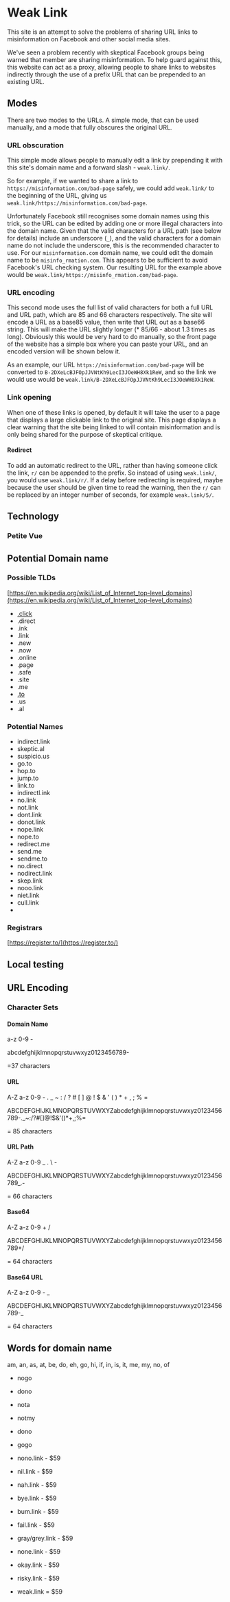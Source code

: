 # Weak Link

This site is an attempt to solve the problems of sharing URL links to misinformation on Facebook and other social media sites.

We've seen a problem recently with skeptical Facebook groups being warned that member are sharing misinformation. To help guard against this, this website can act as a proxy, allowing people to share links to websites indirectly through the use of a prefix URL that can be prepended to an existing URL.

## Modes

There are two modes to the URLs. A simple mode, that can be used manually, and a mode that fully obscures the original URL.

### URL obscuration

This simple mode allows people to manually edit a link by prepending it with this site's domain name and a forward slash - `weak.link/`.

So for example, if we wanted to share a link to `https://misinformation.com/bad-page` safely, we could add `weak.link/` to the beginning of the URL, giving us `weak.link/https://misinformation.com/bad-page`.

Unfortunately Facebook still recognises some domain names using this trick, so the URL can be edited by adding one or more illegal characters into the domain name. Given that the valid characters for a URL path (see below for details) include an underscore (`_`), and the valid characters for a domain name do not include the underscore, this is the recommended character to use. For our `misinformation.com` domain name, we could edit the domain name to be `misinfo_rmation.com`. This appears to be sufficient to avoid Facebook's URL checking system. Our resulting URL for the example above would be `weak.link/https://misinfo_rmation.com/bad-page`.

### URL encoding

This second mode uses the full list of valid characters for both a full URL and URL path, which are 85 and 66 characters respectively. The site will encode a URL as a base85 value, then write that URL out as a base66 string. This will make the URL slightly longer (* 85/66 - about 1.3 times as long). Obviously this would be very hard to do manually, so the front page of the website has a simple box where you can paste your URL, and an encoded version will be shown below it.

As an example, our URL `https://misinformation.com/bad-page` will be converted to `B-2DXeLcBJFOpJJVNtKh9LecI3JOeWH8Xk1ReW`, and so the link we would use would be `weak.link/B-2DXeLcBJFOpJJVNtKh9LecI3JOeWH8Xk1ReW`.

### Link opening

When one of these links is opened, by default it will take the user to a page that displays a large clickable link to the original site. This page displays a clear warning that the site being linked to will contain misinformation and is only being shared for the purpose of skeptical critique.

#### Redirect

To add an automatic redirect to the URL, rather than having someone click the link, `r/` can be appended to the prefix. So instead of using `weak.link/`, you would use `weak.link/r/`. If a delay before redirecting is required, maybe because the user should be given time to read the warning, then the `r/` can be replaced by an integer number of seconds, for example `weak.link/5/`.

## Technology

### Petite Vue



## Potential Domain name

### Possible TLDs

[https://en.wikipedia.org/wiki/List_of_Internet_top-level_domains](https://en.wikipedia.org/wiki/List_of_Internet_top-level_domains)

- [.click](https://en.wikipedia.org/wiki/List_of_Internet_top-level_domains)
- .direct
- .ink
- .link
- .new
- .now
- .online
- .page
- .safe
- .site
- .me
- [.to](https://en.wikipedia.org/wiki/Country_code_top-level_domain)
- .us
- .al

### Potential Names

- indirect.link
- skeptic.al
- suspicio.us
- go.to
- hop.to
- jump.to
- link.to
- indirectl.ink
- no.link
- not.link
- dont.link
- donot.link
- nope.link
- nope.to
- redirect.me
- send.me
- sendme.to
- no.direct
- nodirect.link
- skep.link
- nooo.link
- niet.link
- cull.link
-

### Registrars

[https://register.to/](https://register.to/)

## Local testing


## URL Encoding
### Character Sets

#### Domain Name

a-z 0-9 -

abcdefghijklmnopqrstuvwxyz0123456789-

=37 characters
#### URL

A-Z a-z 0-9 - . _ ~ : / ? # [ ] @ ! $ & ' ( ) * + , ; % =

ABCDEFGHIJKLMNOPQRSTUVWXYZabcdefghijklmnopqrstuvwxyz0123456789-._~:/?#[]@!$&'()*+,;%=

= 85 characters

#### URL Path

A-Z a-z 0-9 _ . \ -

ABCDEFGHIJKLMNOPQRSTUVWXYZabcdefghijklmnopqrstuvwxyz0123456789_.\-

= 66 characters

#### Base64

A-Z a-z 0-9 + /

ABCDEFGHIJKLMNOPQRSTUVWXYZabcdefghijklmnopqrstuvwxyz0123456789+/

= 64 characters

#### Base64 URL

A-Z a-z 0-9 - _

ABCDEFGHIJKLMNOPQRSTUVWXYZabcdefghijklmnopqrstuvwxyz0123456789-_

= 64 characters

## Words for domain name

am, an, as, at, be, do, eh, go, hi, if, in, is, it, me, my, no, of

- nogo
- dono
- nota
- notmy
- dono
- gogo

- nono.link - $59
- nil.link - $59
- nah.link - $59
- bye.link - $59
- bum.link - $59
- fail.link - $59
- gray/grey.link - $59
- none.link - $59
- okay.link - $59
- risky.link - $59
- weak.link = $59
